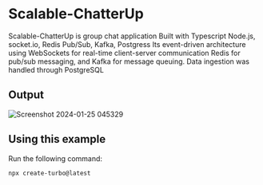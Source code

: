 # Scalable-ChatterUp
Scalable-ChatterUp is group chat application Built with Typescript Node.js, socket.io, Redis Pub/Sub, Kafka, Postgress Its event-driven architecture using WebSockets for real-time client-server communication Redis for pub/sub messaging, and Kafka for message queuing. Data ingestion was handled through PostgreSQL

## Output
![Screenshot 2024-01-25 045329](https://github.com/iAdtya/Scalable-ChatterUp/assets/93979441/66e75919-2ebd-4aec-9a3f-4b6e34a11a80)

  

## Using this example

Run the following command:

```sh
npx create-turbo@latest
```
